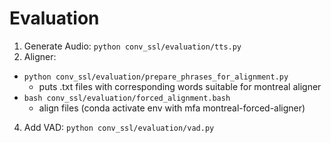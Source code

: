 # Evaluation


1. Generate Audio: `python conv_ssl/evaluation/tts.py`
2. Aligner: 
  * `python conv_ssl/evaluation/prepare_phrases_for_alignment.py`
    - puts .txt files with corresponding words suitable for montreal aligner
  * `bash conv_ssl/evaluation/forced_alignment.bash`
    - align files (conda activate env with mfa montreal-forced-aligner)
4. Add VAD: `python conv_ssl/evaluation/vad.py`
